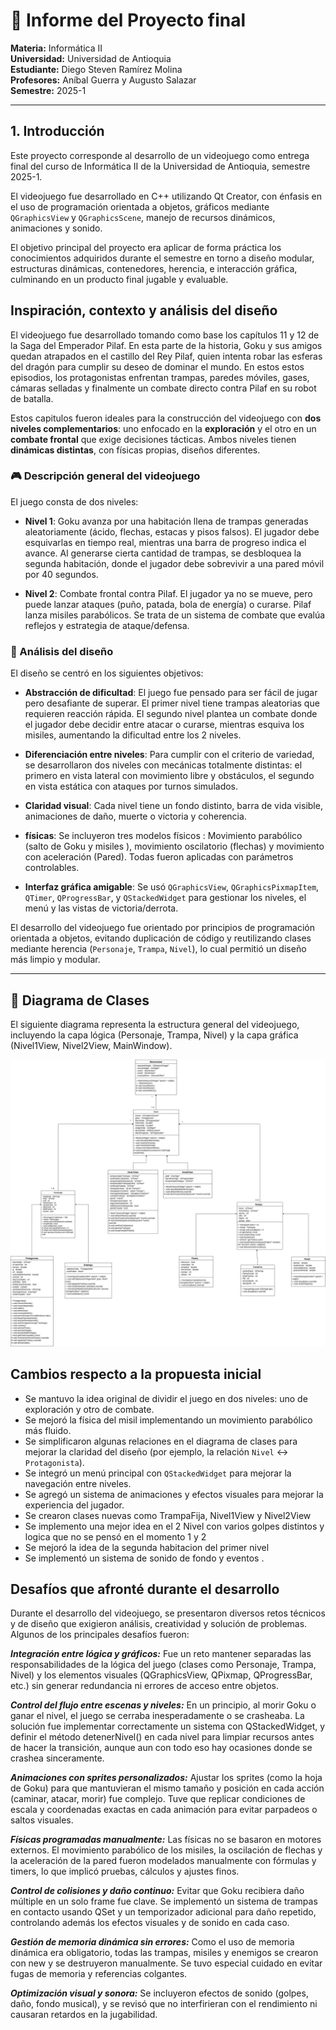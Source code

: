 # 🧾 Informe del Proyecto final

**Materia:** Informática II  
**Universidad:** Universidad de Antioquia  
**Estudiante:** Diego Steven Ramírez Molina   
**Profesores:** Aníbal Guerra y Augusto Salazar  
**Semestre:** 2025-1   

---

##  1. Introducción
Este proyecto corresponde al desarrollo de un videojuego como entrega final del curso de Informática II de la Universidad de Antioquia, semestre 2025-1. 

El videojuego fue desarrollado en C++ utilizando Qt Creator, con énfasis en el uso de programación orientada a objetos, gráficos mediante `QGraphicsView` y `QGraphicsScene`, manejo de recursos dinámicos, animaciones y sonido.

El objetivo principal del proyecto era aplicar de forma práctica los conocimientos adquiridos durante el semestre en torno a diseño modular, estructuras dinámicas, contenedores, herencia, e interacción gráfica, culminando en un producto final jugable y evaluable.


##  Inspiración, contexto y análisis del diseño

El videojuego  fue desarrollado tomando como base los capítulos 11 y 12 de la Saga del Emperador Pilaf. En esta parte de la historia, Goku y sus amigos quedan atrapados en el castillo del Rey Pilaf, quien intenta robar las esferas del dragón para cumplir su deseo de dominar el mundo. En estos estos episodios, los protagonistas enfrentan trampas, paredes móviles, gases, cámaras selladas y finalmente un combate directo contra Pilaf en su robot de batalla.

Estos capitulos fueron ideales para la construcción del videojuego con **dos niveles complementarios**: uno enfocado en la **exploración** y el otro en un **combate frontal** que exige decisiones tácticas. Ambos niveles tienen **dinámicas distintas**, con físicas propias, diseños diferentes.

### 🎮 Descripción general del videojuego

El juego consta de dos niveles:

- **Nivel 1**: Goku avanza por una habitación llena de trampas generadas aleatoriamente (ácido, flechas, estacas y pisos falsos). El jugador debe esquivarlas en tiempo real, mientras una barra de progreso indica el avance. Al generarse cierta cantidad de trampas, se desbloquea la segunda habitación, donde el jugador debe sobrevivir a una pared móvil por 40 segundos.

- **Nivel 2**: Combate frontal contra Pilaf. El jugador ya no se mueve, pero puede lanzar ataques (puño, patada, bola de energía) o curarse. Pilaf lanza misiles parabólicos. Se trata de un sistema de combate que evalúa reflejos y estrategia de ataque/defensa.

### 🧩 Análisis del diseño

El diseño se centró en los siguientes objetivos:

- **Abstracción de dificultad**: El juego fue pensado para ser fácil de jugar pero desafiante de superar. El primer nivel tiene trampas aleatorias que requieren reacción rápida. El segundo nivel plantea un combate donde el jugador debe decidir entre atacar o curarse, mientras esquiva los misiles, aumentando la dificultad entre los 2 niveles.

- **Diferenciación entre niveles**: Para cumplir con el criterio de variedad, se desarrollaron dos niveles con mecánicas totalmente distintas: el primero en vista lateral con movimiento libre y obstáculos, el segundo en vista estática con ataques por turnos simulados.

- **Claridad visual**: Cada nivel tiene un fondo distinto, barra de vida visible, animaciones de daño, muerte o victoria y coherencia.

- **físicas**: Se incluyeron tres modelos físicos :  Movimiento parabólico (salto de Goku y misiles ), movimiento oscilatorio (flechas) y movimiento con aceleración (Pared). Todas fueron aplicadas con parámetros controlables.

- **Interfaz gráfica amigable**: Se usó `QGraphicsView`, `QGraphicsPixmapItem`, `QTimer`, `QProgressBar`, y `QStackedWidget` para gestionar los niveles, el menú y las vistas de victoria/derrota.

El desarrollo del videojuego fue orientado por principios de programación orientada a objetos, evitando duplicación de código y reutilizando clases mediante herencia (`Personaje`, `Trampa`, `Nivel`), lo cual permitió un diseño más limpio y modular.

---
## 🧩 Diagrama de Clases

El siguiente diagrama representa la estructura general del videojuego, incluyendo la capa lógica (Personaje, Trampa, Nivel) y la capa gráfica (Nivel1View, Nivel2View, MainWindow). 

![Diagrama de Clases](Diagrama%20de%20clases%20proyecto%20Final.png)

##  Cambios respecto a la propuesta inicial

- Se mantuvo la idea original de dividir el juego en dos niveles: uno de exploración y otro de combate.
- Se mejoró la física del misil implementando un movimiento parabólico más fluido.
- Se simplificaron algunas relaciones en el diagrama de clases para mejorar la claridad del diseño (por ejemplo, la relación `Nivel` ↔ `Protagonista`).
- Se integró un menú principal con `QStackedWidget` para mejorar la navegación entre niveles.
- Se agregó un sistema de animaciones y efectos visuales para mejorar la experiencia del jugador.
- Se crearon clases nuevas como TrampaFija, Nivel1View y Nivel2View
- Se implemento una mejor idea en el 2 Nivel con varios golpes distintos y logica que no se pensó en el momento 1 y 2
- Se mejoró la idea de la segunda habitacion del primer nivel
- Se implementó un sistema de sonido de fondo y eventos .

##  Desafíos que afronté durante el desarrollo
Durante el desarrollo del videojuego, se presentaron diversos retos técnicos y de diseño que exigieron análisis, creatividad y solución de problemas. Algunos de los principales desafíos fueron:

***Integración entre lógica y gráficos:***
Fue un reto mantener separadas las responsabilidades de la lógica del juego (clases como Personaje, Trampa, Nivel) y los elementos visuales (QGraphicsView, QPixmap, QProgressBar, etc.) sin generar redundancia ni errores de acceso entre objetos.

***Control del flujo entre escenas y niveles:***
En un principio, al morir Goku o ganar el nivel, el juego se cerraba inesperadamente o se crasheaba. La solución fue implementar correctamente un sistema con QStackedWidget, y definir el método detenerNivel() en cada nivel para limpiar recursos antes de hacer la transición, aunque aun con todo eso hay ocasiones donde se crashea sinceramente.

***Animaciones con sprites personalizados:***
Ajustar los sprites (como la hoja de Goku) para que mantuvieran el mismo tamaño y posición en cada acción (caminar, atacar, morir) fue complejo. Tuve que replicar condiciones de escala y coordenadas exactas en cada animación para evitar parpadeos o saltos visuales.

***Físicas programadas manualmente:***
Las físicas no se basaron en motores externos. El movimiento parabólico de los misiles, la oscilación de flechas y la aceleración de la pared fueron modelados manualmente con fórmulas y timers, lo que implicó pruebas, cálculos y ajustes finos.

***Control de colisiones y daño continuo:***
Evitar que Goku recibiera daño múltiple en un solo frame fue clave. Se implementó un sistema de trampas en contacto usando QSet y un temporizador adicional para daño repetido, controlando además los efectos visuales y de sonido en cada caso.

***Gestión de memoria dinámica sin errores:***
Como el uso de memoria dinámica era obligatorio, todas las trampas, misiles y enemigos se crearon con new y se destruyeron manualmente. Se tuvo especial cuidado en evitar fugas de memoria  y referencias colgantes.

***Optimización visual y sonora:***
Se incluyeron efectos de sonido (golpes, daño, fondo musical), y se revisó que no interfirieran con el rendimiento ni causaran retardos en la jugabilidad.
